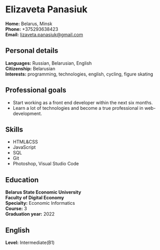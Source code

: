 # Elizaveta Panasiuk

**Home:** Belarus, Minsk  
**Phone:** +375293638423  
**Email:** lizaveta.panasiuk@gmail.com

## Personal details  
**Languages:** Russian, Belarusian, English  
**Citizenship:** Belarusian  
**Interests:** programming, technologies, english, cycling, figure skating

## Professional goals
* Start working as a front end developer within the next six months.  
* Learn a lot of technologies and become a true professional in web-development.

## Skills
* HTML&CSS  
* JavaScript  
* SQL  
* Git  
* Photoshop, Visual Studio Code

## Education  
**Belarus State Economic University**  
**Faculty of Digital Economy**  
**Specialty:** Economic Informatics  
**Course:** 3  
**Graduation year:** 2022

## English 
**Level:** Intermediate(B1)